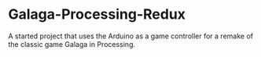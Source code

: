 Galaga-Processing-Redux
=======================

A started project that uses the Arduino as a game controller for a remake of the classic game Galaga in Processing.